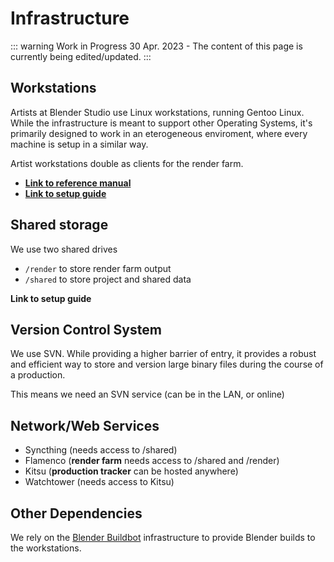 # Infrastructure

::: warning Work in Progress
30 Apr. 2023 - The content of this page is currently being edited/updated.
:::


## Workstations
Artists at Blender Studio use Linux workstations, running Gentoo Linux. While the infrastructure is meant to support other Operating Systems, it's primarily designed to work in an eterogeneous enviroment, where every machine is setup in a similar way.

Artist workstations double as clients for the render farm.

* [**Link to reference manual**](/user-guide/project-setup/workstations/introduction.md)
* [**Link to setup guide**](/td-guide/workstations/overview.md)

## Shared storage
We use two shared drives

* `/render` to store render farm output
* `/shared` to store project and shared data

**Link to setup guide**

## Version Control System
We use SVN. While providing a higher barrier of entry, it provides a robust and efficient way to store and version large binary files during the course of a production.

This means we need an SVN service (can be in the LAN, or online)

## Network/Web Services

* Syncthing (needs access to /shared)
* Flamenco (**render farm** needs access to /shared and /render)
* Kitsu (**production tracker** can be hosted anywhere)
* Watchtower (needs access to Kitsu)

## Other Dependencies

We rely on the [Blender Buildbot](https://builder.blender.org) infrastructure to provide Blender builds to the workstations.
